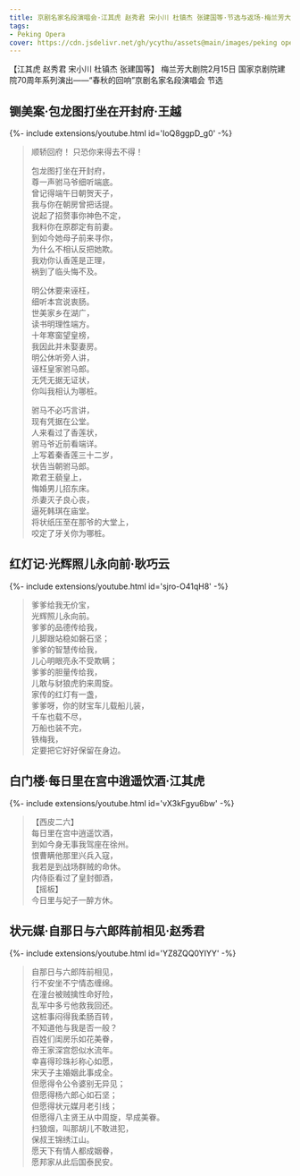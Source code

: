 ```yaml
---
title: 京剧名家名段演唱会·江其虎 赵秀君 宋小川 杜镇杰 张建国等·节选与返场·梅兰芳大剧院
tags: 
- Peking Opera
cover: https://cdn.jsdelivr.net/gh/ycythu/assets@main/images/peking opera/cover/20250215.jpg
---
```


【江其虎 赵秀君 宋小川 杜镇杰 张建国等】 梅兰芳大剧院2月15日 国家京剧院建院70周年系列演出——“春秋的回响”京剧名家名段演唱会 节选
<!--more-->

<!--http://www.bjmlfdjy.cn/piao/4/20365.html?v=0211171120-->

## 铡美案·包龙图打坐在开封府·王越 

<div>{%- include extensions/youtube.html id='IoQ8ggpD_g0' -%}</div>

> 顺轿回府！
> 只恐你来得去不得！   
>    
> 包龙图打坐在开封府，   
> 尊一声驸马爷细听端底。   
> 曾记得端午日朝贺天子，   
> 我与你在朝房曾把话提。   
> 说起了招赘事你神色不定，   
> 我料你在原郡定有前妻。   
> 到如今她母子前来寻你，   
> 为什么不相认反把她欺。   
> 我劝你认香莲是正理，   
> 祸到了临头悔不及。   
>    
> 明公休要来诬枉，   
> 细听本宫说衷肠。   
> 世美家乡在湖广，   
> 读书明理性端方。   
> 十年寒窗望皇榜，   
> 我因此并未娶妻房。   
> 明公休听旁人讲，   
> 诬枉皇家驸马郎。   
> 无凭无据无证状，   
> 你叫我相认为哪桩。   
>    
> 驸马不必巧言讲，   
> 现有凭据在公堂。   
> 人来看过了香莲状，   
> 驸马爷近前看端详。   
> 上写着秦香莲三十二岁，   
> 状告当朝驸马郎。   
> 欺君王藐皇上，   
> 悔婚男儿招东床。   
> 杀妻灭子良心丧，   
> 逼死韩琪在庙堂。   
> 将状纸压至在那爷的大堂上，   
> 咬定了牙关你为哪桩。   

## 红灯记·光辉照儿永向前·耿巧云

<div>{%- include extensions/youtube.html id='sjro-O41qH8' -%}</div>

> 爹爹给我无价宝，   
> 光辉照儿永向前。   
> 爹爹的品德传给我，   
> 儿脚跟站稳如磐石坚；   
> 爹爹的智慧传给我，   
> 儿心明眼亮永不受欺瞒；   
> 爹爹的胆量传给我，   
> 儿敢与豺狼虎豹来周旋。   
> 家传的红灯有一盏，   
> 爹爹呀，你的财宝车儿载船儿装，   
> 千车也载不尽，   
> 万船也装不完，   
> 铁梅我，   
> 定要把它好好保留在身边。   

## 白门楼·每日里在宫中逍遥饮酒·江其虎

<div>{%- include extensions/youtube.html id='vX3kFgyu6bw' -%}</div>

> 【西皮二六】    
> 每日里在宫中逍遥饮酒，    
> 到如今身无事我驾座在徐州。    
> 恨曹瞒他那里兴兵入寇，    
> 我若是到战场群贼的命休。    
> 内侍臣看过了皇封御酒，    
> 【摇板】    
> 今日里与妃子一醉方休。    

## 状元媒·自那日与六郎阵前相见·赵秀君

<div>{%- include extensions/youtube.html id='YZ8ZQQ0YIYY' -%}</div>

> 自那日与六郎阵前相见，   
> 行不安坐不宁情态缠绵。   
> 在潼台被贼擒性命好险，   
> 乱军中多亏他救我回还。   
> 这桩事闷得我柔肠百转，   
> 不知道他与我是否一般？   
> 百姓们闺房乐如花美眷，   
> 帝王家深宫怨似水流年。   
> 幸喜得珍珠衫称心如愿，   
> 宋天子主婚姻此事成全。   
> 但愿得令公令婆别无异见；   
> 但愿得杨六郎心如石坚；   
> 但愿得状元媒月老引线；   
> 但愿得八主贤王从中周旋，早成美眷。   
> 扫狼烟，叫那胡儿不敢进犯，   
> 保叔王锦绣江山。   
> 愿天下有情人都成姻眷，   
> 愿邦家从此后国泰民安。   